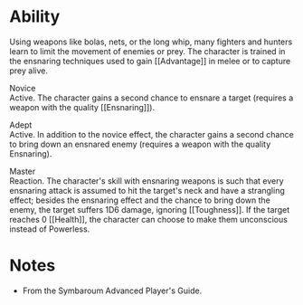 # Ability
Using weapons like bolas, nets, or the long whip, many fighters and hunters learn to limit the movement of enemies or prey. The character is trained in the ensnaring techniques used to gain [[Advantage]] in melee or to capture prey alive.

Novice<br>Active. The character gains a second chance to ensnare a target (requires a weapon with the quality [[Ensnaring]]).

Adept<br>Active. In addition to the novice effect, the character gains a second chance to bring down an ensnared enemy (requires a weapon with the quality Ensnaring).

Master<br>Reaction. The character's skill with ensnaring weapons is such that every ensnaring attack is assumed to hit the target's neck and have a strangling effect; besides the ensnaring effect and the chance to bring down the enemy, the target suffers 1D6 damage, ignoring [[Toughness]]. If the target reaches 0 [[Health]], the character can choose to make them unconscious instead of Powerless.
# Notes
* From the Symbaroum Advanced Player's Guide.